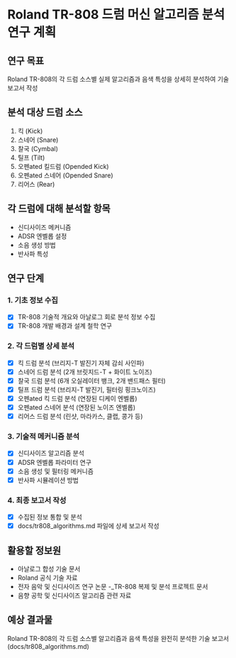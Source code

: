 # Roland TR-808 드럼 머신 알고리즘 분석 연구 계획

## 연구 목표
Roland TR-808의 각 드럼 소스별 실제 알고리즘과 음색 특성을 상세히 분석하여 기술 보고서 작성

## 분석 대상 드럼 소스
1. 킥 (Kick)
2. 스네어 (Snare) 
3. 찰국 (Cymbal)
4. 틸프 (Tilt)
5. 오펜ated 킬드럼 (Opended Kick)
6. 오펜ated 스네어 (Opended Snare)
7. 리어스 (Rear)

## 각 드럼에 대해 분석할 항목
- 신디사이즈 메커니즘
- ADSR 엔벨롭 설정
- 소음 생성 방법
- 반사파 특성

## 연구 단계

### 1. 기초 정보 수집
- [x] TR-808 기술적 개요와 아날로그 회로 분석 정보 수집
- [x] TR-808 개발 배경과 설계 철학 연구

### 2. 각 드럼별 상세 분석
- [x] 킥 드럼 분석 (브리지-T 발진기 자체 감쇠 사인파)
- [x] 스네어 드럼 분석 (2개 브릿지드-T + 화이트 노이즈)
- [x] 찰국 드럼 분석 (6개 오실레이터 뱅크, 2개 밴드패스 필터)
- [x] 틸프 드럼 분석 (브리지-T 발진기, 필터링 핑크노이즈)
- [x] 오펜ated 킥 드럼 분석 (연장된 디케이 엔벨롭)
- [x] 오펜ated 스네어 분석 (연장된 노이즈 엔벨롭)
- [x] 리어스 드럼 분석 (린샷, 마라카스, 클랩, 콩가 등)

### 3. 기술적 메커니즘 분석
- [x] 신디사이즈 알고리즘 분석
- [x] ADSR 엔벨롭 파라미터 연구
- [x] 소음 생성 및 필터링 메커니즘
- [x] 반사파 시뮬레이션 방법

### 4. 최종 보고서 작성
- [x] 수집된 정보 통합 및 분석
- [x] docs/tr808_algorithms.md 파일에 상세 보고서 작성

## 활용할 정보원
- 아날로그 합성 기술 문서
- Roland 공식 기술 자료
- 전자 음악 및 신디사이즈 연구 논문
-_TR-808 복제 및 분석 프로젝트 문서
- 음향 공학 및 신디사이즈 알고리즘 관련 자료

## 예상 결과물
Roland TR-808의 각 드럼 소스별 알고리즘과 음색 특성을 완전히 분석한 기술 보고서 (docs/tr808_algorithms.md)